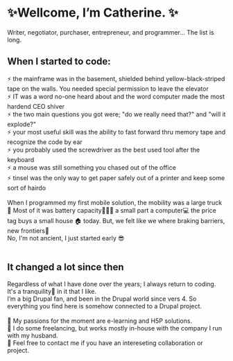 # ✨Wellcome, I’m Catherine. ✨<br>
Writer, negotiator, purchaser, entrepreneur, and programmer… The list is long. <br>
## When I started to code:<br>
⚡ the mainframe was in the basement, shielded behind yellow-black-striped tape on the walls. You needed special permission to leave the elevator<br>
⚡ IT was a word no-one heard about and the word computer made the most hardend CEO shiver<br>
⚡ the two main questions you got were; "do we really need that?" and "will it explode?"<br>
⚡ your most useful skill was the ability to fast forward thru memory tape and recognize the code by ear<br>
⚡ you probably used the screwdriver as the best used tool after the keyboard<br>
⚡ a mouse was still something you chased out of the office<br>
⚡ tinsel was the only way to get paper safely out of a printer and keep some sort of hairdo <br>
<br>
When I programmed my first mobile solution, the mobility was a large truck 🚚 Most of it was battery capacity🔋🔋🔋 a small part a computer💻 the price tag buys a small house 🏠 today. But, we felt like we where braking barriers, new frontiers🚀<br>
No, I'm not ancient, I just started early 😎<br>
<br>
## It changed a lot since then<br>
Regardless of what I have done over the years; I always return to coding. It's a tranquility🙏 in it that I like.<br>
I’m a big Drupal fan, and been in the Drupal world since vers 4. So everything you find here is somehow connected to a Drupal project.<br>
<br>
📗 My passions for the moment are e-learning and H5P solutions. <br>
📗 I do some freelancing, but works mostly in-house with the company I run with my husband.<br>
📗 Feel free to contact me if you have an intereseting collaboration or project.<br>
